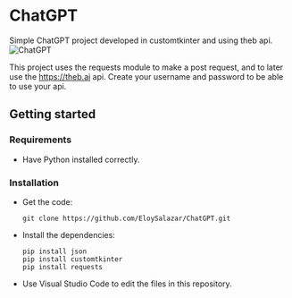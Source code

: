 # ChatGPT
Simple ChatGPT project developed in customtkinter and using theb api.
![ChatGPT](https://github.com/EloySalazar/ChatGPT/assets/102320132/27622276-656a-404a-90f2-de2ac95e75c2)

This project uses the requests module to make a post request, and to later use the https://theb.ai api.
Create your username and password to be able to use your api.

## Getting started

### Requirements
- Have Python installed correctly.

### Installation
- Get the code:

    ```
    git clone https://github.com/EloySalazar/ChatGPT.git
    ```
- Install the dependencies:
    ```
    pip install json
    pip install customtkinter
    pip install requests
    ```

- Use Visual Studio Code to edit the files in this repository.
